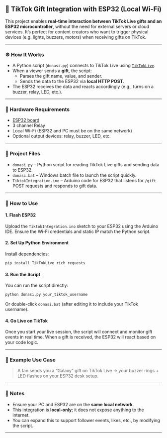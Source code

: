 ## 🎥 TikTok Gift Integration with ESP32 (Local Wi-Fi)

This project enables **real-time interaction between TikTok Live gifts and an ESP32 microcontroller**, without the need for external servers or cloud services. It’s perfect for content creators who want to trigger physical devices (e.g. lights, buzzers, motors) when receiving gifts on TikTok.

---

### ⚙️ How It Works

- A Python script (`donasi.py`) connects to TikTok Live using [`TikTokLive`](https://github.com/TikTokLive/).
- When a viewer sends a **gift**, the script:
  - Parses the gift name, value, and sender.
  - Sends the data to the ESP32 via **local HTTP POST**.
- The ESP32 receives the data and reacts accordingly (e.g., turns on a buzzer, relay, LED, etc.).

---

### 🧰 Hardware Requirements

- [ESP32 board](https://www.espressif.com/en/products/socs/esp32)
- 3 channel Relay
- Local Wi-Fi (ESP32 and PC must be on the same network)
- Optional output devices: relay, buzzer, LED, etc.

---

### 📂 Project Files

- `donasi.py` – Python script for reading TikTok Live gifts and sending data to ESP32.
- `donasi.bat` – Windows batch file to launch the script quickly.
- `TiktokIntegration.ino` – Arduino code for ESP32 that listens for `/gift` POST requests and responds to gift data.

---

### 🚀 How to Use

#### 1. Flash ESP32

Upload the `TiktokIntegration.ino` sketch to your ESP32 using the Arduino IDE. Ensure the Wi-Fi credentials and static IP match the Python script.

#### 2. Set Up Python Environment

Install dependencies:

```bash
pip install TikTokLive rich requests
```

#### 3. Run the Script

You can run the script directly:

```bash
python donasi.py your_tiktok_username
```

Or double-click `donasi.bat` (after editing it to include your TikTok username).

#### 4. Go Live on TikTok

Once you start your live session, the script will connect and monitor gift events in real time. When a gift is received, the ESP32 will react based on your code logic.

---

### 🧪 Example Use Case

> A fan sends you a “Galaxy” gift on TikTok Live → your buzzer rings + LED flashes on your ESP32 desk setup.

---

### 📌 Notes

- Ensure your PC and ESP32 are on the **same local network**.
- This integration is **local-only**; it does not expose anything to the internet.
- You can expand this to support follower events, likes, etc., by modifying the script.

---
